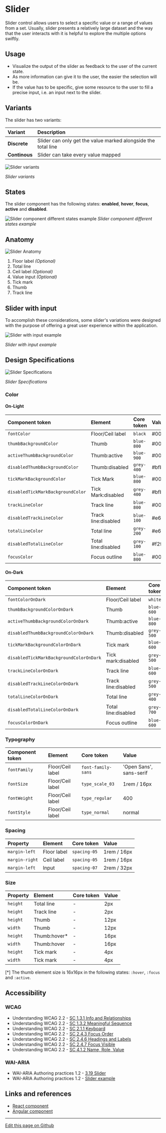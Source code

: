 # Slider

Slider control allows users to select a specific value or a range of values from a set. Usually, slider presents a relatively large dataset and the way that the user interacts with it is helpful to explore the multiple options swiftly.


## Usage

- Visualize the output of the slider as feedback to the user of the current state.
- As more information can give it to the user, the easier the selection will be.
- If the value has to be specific, give some resource to the user to fill a precise input, i.e. an input next to the slider.


## Variants

The slider has two variants:

| Variant         | Description
| :-------------- | :-------------------------------------------------------------- |
| **Discrete**    | Slider can only get the value marked alongside the total line   |
| **Continous**   | Slider can take every value mapped                              |

![Slider variants](images/slider_variants.png "Slider variants")

_Slider variants_


## States

The slider component has the following states: **enabled**, **hover**, **focus**, **active** and **disabled**.

![Slider component different states example](images/slider_states.png "Slider component different states example")
_Slider component different states example_


## Anatomy

![Slider Anatomy](images/slider_anatomy.png "Slider Anatomy")

1. Floor label _(Optional)_
2. Total line
3. Ceil label _(Optional)_
4. Value input _(Optional)_
5. Tick mark
6. Thumb
7. Track line


## Slider with input

To accomplish these considerations, some slider's variations were designed with the purpose of offering a great user experience within the application.

![Slider with input example](images/slider_input.png "Slider with input example")

_Slider with input example_



## Design Specifications

![Slider Specifications](images/slider_specs.png "Slider Specifications")

_Slider Specifications_


### Color

#### On-Light

| Component token                   | Element             | Core token      | Value   |
| :-------------------------------- | :------------------ | :-------------- | :------ |
| `fontColor`                       | Floor/Ceil label    | `black`         | #000000 |
| `thumbBackgroundColor`            | Thumb               | `blue-800`      | #0067b3 |
| `activeThumbBackgroundColor`      | Thumb:active        | `blue-900`      | #003c66 |
| `disabledThumbBackgroundColor`    | Thumb:disabled      | `grey-400`      | #bfbfbf |
| `tickMarkBackgroundColor`         | Tick Mark           | `blue-800`      | #0067b3 |
| `disabledTickMarkBackgroundColor` | Tick Mark:disabled  | `grey-400`      | #bfbfbf |
| `trackLineColor`                  | Track line          | `blue-800`      | #0067b3 |
| `disabledTrackLineColor`	        | Track line:disabled | `blue-100`      | #e6f4ff |
| `totalLineColor`	                | Total line          | `grey-200`      | #e6e6e6 |
| `disabledTotalLineColor`          | Total line:disabled | `grey-100`      | #f2f2f2 |
| `focusColor`                      | Focus outline       | `blue-800`      | #0067b3 |


#### On-Dark

| Component token                           | Element              | Core token        | Value         |
| :---------------------------------------- | :------------------- | :---------------- | :------------ |
| `fontColorOnDark`                         | Floor/Ceil label     | `white`           | #ffffff       |
| `thumbBackgroundColorOnDark`              | Thumb                | `blue-600`        | #0095ff       |
| `activeThumbBackgroundColorOnDark`        | Thumb:active         | `blue-800`        | #0067b3       |
| `disabledThumbBackgroundColorOnDark`	    | Thumb:disabled       | `grey-500`        | #999999       |
| `tickMarkBackgroundColorOnDark`	        | Tick mark            | `blue-600`        | #0095ff       |
| `disabledTickMarkBackgroundColorOnDark`   | Tick mark:disabled   | `grey-500`        | #999999       |
| `trackLineColorOnDark`                    | Track line           | `blue-600`        | #0095ff       |
| `disabledTrackLineColorOnDark`            | Track line:disabled  | `grey-500`        | #999999       |
| `totalLineColorOnDark`	                | Total line           | `grey-400`        | #bfbfbf       |
| `disabledTotalLineColorOnDark`            | Total line:disabled  | `grey-700`        | #666666       |
| `focusColorOnDark`                        | Focus outline        | `blue-600`        | #0095ff       |

### Typography


| Component token                   | Element             | Core token             | Value                     |
| :-------------------------------- | :------------------ | :--------------------- | :------------------------ |
| `fontFamily`                      | Floor/Ceil label    | `font-family-sans`     | 'Open Sans', sans-serif   |
| `fontSize`                        | Floor/Ceil label    | `type_scale_03`        | 1rem / 16px               |
| `fontWeight`                      | Floor/Ceil label    | `type_regular`         | 400                       |
| `fontStyle`                       | Floor/Ceil label    | `type_normal`          | normal                    |

### Spacing

| Property                          | Element             | Core token      | Value                     |
| :-------------------------------- | :------------------ | :-------------- | :------------------------ |
| `margin-left`                     | Floor label         | `spacing-05`    | 1rem / 16px               |
| `margin-right`                    | Ceil label          | `spacing-05`    | 1rem / 16px               |
| `margin-left`                     | Input               | `spacing-07`    | 2rem / 32px               |


### Size

| Property                          | Element             | Core token      | Value                     |
| :-------------------------------- | :------------------ | :-------------- | :------------------------ |
| `height`                          | Total line          | -               | 2px                       |
| `height`                          | Track line          | -               | 2px                       |
| `height`                          | Thumb               | -               | 12px                      |
| `width`                           | Thumb               | -               | 12px                      |
| `height`                          | Thumb:hover*        | -               | 16px                      |
| `width`                           | Thumb:hover         | -               | 16px                      |
| `height`                          | Tick mark           | -               | 4px                       |
| `width`                           | Tick mark           | -               | 4px                       |

[*] The thumb element size is 16x16px in the following states: `:hover`, `:focus` and `:active`.

## Accessibility

### WCAG

* Understanding WCAG 2.2 - [SC 1.3.1 Info and Relationships](https://www.w3.org/WAI/WCAG22/Understanding/info-and-relationships) 
* Understanding WCAG 2.2 - [SC 1.3.2 Meaningful Sequence](https://www.w3.org/WAI/WCAG22/Understanding/meaningful-sequence) 
* Understanding WCAG 2.2 - [SC 2.1.1 Keyboard](https://www.w3.org/WAI/WCAG22/Understanding/keyboard)
* Understanding WCAG 2.2 - [SC 2.4.3 Focus Order](https://www.w3.org/WAI/WCAG22/Understanding/focus-order) 
* Understanding WCAG 2.2 - [SC 2.4.6 Headings and Labels](https://www.w3.org/WAI/WCAG22/Understanding/headings-and-labels) 
* Understanding WCAG 2.2 - [SC 2.4.7 Focus Visible](https://www.w3.org/WAI/WCAG22/Understanding/focus-visible) 
* Understanding WCAG 2.2 - [SC 4.1.2 Name, Role, Value](https://www.w3.org/WAI/WCAG22/Understanding/name-role-value) 

### WAI-ARIA

* WAI-ARIA Authoring practices 1.2 - [3.19 Slider](https://www.w3.org/TR/wai-aria-practices-1.2/#slider)
* WAI-ARIA Authoring practices 1.2 - [Slider example](https://www.w3.org/TR/wai-aria-practices-1.2/examples/slider/slider-1.html)

## Links and references

- [React component](https://developer.dxc.com/tools/react/next/#/components/slider)
- [Angular component](https://developer.dxc.com/tools/angular/next/#/components/slider)

____________________________________________________________

[Edit this page on Github](https://github.com/dxc-technology/halstack-style-guide/blob/master/guidelines/components/slider/README.md)
